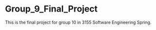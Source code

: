 # Group_9_Final_Project
This is the final project for group 10 in 3155 Software Engineering Spring.
